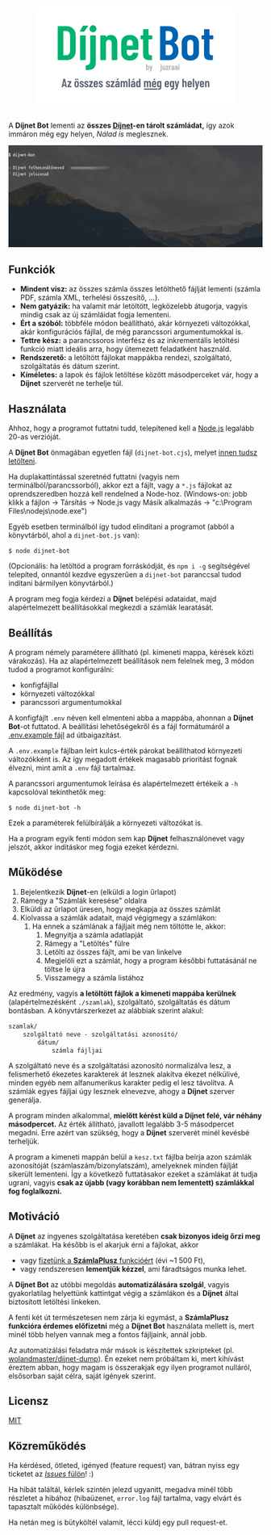 # <div align="center"><img src="img/header.svg" width="400" title="Díjnet Bot" alt="Díjnet Bot - Az összes számlád még egy helyen"></div>

A **Díjnet Bot** lementi az **összes [Díjnet](https://www.dijnet.hu/)-en tárolt számládat,** így azok immáron még egy helyen, _Nálad is_ meglesznek.

![](img/scrs.gif)

## Funkciók

-   **Mindent visz:** az összes számla összes letölthető fájlját lementi (számla PDF, számla XML, terhelési összesítő, ...).
-   **Nem gatyázik:** ha valamit már letöltött, legközelebb átugorja, vagyis mindig csak az új számláidat fogja lementeni.
-   **Ért a szóból:** többféle módon beállítható, akár környezeti változókkal, akár konfigurációs fájllal, de még parancssori argumentumokkal is.
-   **Tettre kész:** a parancssoros interfész és az inkrementális letöltési funkció miatt ideális arra, hogy ütemezett feladatként használd.
-   **Rendszerető:** a letöltött fájlokat mappákba rendezi, szolgáltató, szolgáltatás és dátum szerint.
-   **Kíméletes:** a lapok és fájlok letöltése között másodperceket vár, hogy a **Díjnet** szerverét ne terhelje túl.

## Használata

Ahhoz, hogy a programot futtatni tudd, telepítened kell a [Node.js](https://nodejs.org/en/) legalább 20-as verzióját.

A **Díjnet Bot** önmagában egyetlen fájl (`dijnet-bot.cjs`), melyet [innen tudsz letölteni](https://github.com/juzraai/dijnet-bot/releases/latest).

Ha duplakattintással szeretnéd futtatni (vagyis nem terminálból/parancssorból), akkor ezt a fájlt, vagy a `*.js` fájlokat az oprendszeredben hozzá kell rendelned a Node-hoz. (Windows-on: jobb klikk a fájlon -> Társítás -> Node.js vagy Másik alkalmazás -> "c:\Program Files\nodejs\node.exe")

Egyéb esetben terminálból így tudod elindítani a programot (abból a könyvtárból, ahol a `dijnet-bot.js` van):

```
$ node dijnet-bot
```

(Opcionális: ha letöltöd a program forráskódját, és `npm i -g` segítségével telepíted, onnantól kezdve egyszerűen a `dijnet-bot` paranccsal tudod indítani bármilyen könyvtárból.)

A program meg fogja kérdezi a **Díjnet** belépési adataidat, majd alapértelmezett beállításokkal megkezdi a számlák learatását.

## Beállítás

A program némely paramétere állítható (pl. kimeneti mappa, kérések közti várakozás). Ha az alapértelmezett beállítások nem felelnek meg, 3 módon tudod a programot konfigurálni:

-   konfigfájllal
-   környezeti változókkal
-   parancssori argumentumokkal

A konfigfájlt `.env` néven kell elmenteni abba a mappába, ahonnan a **Díjnet Bot**-ot futtatod. A beállítási lehetőségekről és a fájl formátumáról a [.env.example fájl](https://github.com/juzraai/dijnet-bot/blob/master/.env.example) ad útbaigazítást.

A `.env.example` fájlban leírt kulcs-érték párokat beállíthatod környezeti változókként is. Az így megadott értékek magasabb prioritást fognak élvezni, mint amit a `.env` fájl tartalmaz.

A parancssori argumentumok leírása és alapértelmezett értékeik a `-h` kapcsolóval tekinthetők meg:

```
$ node dijnet-bot -h
```

Ezek a paraméterek felülbírálják a környezeti változókat is.

Ha a program egyik fenti módon sem kap **Díjnet** felhasználónevet vagy jelszót, akkor indításkor meg fogja ezeket kérdezni.

## Működése

1. Bejelentkezik **Díjnet**-en (elküldi a login űrlapot)
1. Rámegy a "Számlák keresése" oldalra
1. Elküldi az űrlapot üresen, hogy megkapja az összes számlát
1. Kiolvassa a számlák adatait, majd végigmegy a számlákon:
    1. Ha ennek a számlának a fájljait még nem töltötte le, akkor:
        1. Megnyitja a számla adatlapját
        1. Rámegy a "Letöltés" fülre
        1. Letölti az összes fájlt, ami be van linkelve
        1. Megjelöli ezt a számlát, hogy a program későbbi futtatásánál ne töltse le újra
        1. Visszamegy a számla listához

Az eredmény, vagyis **a letöltött fájlok a kimeneti mappába kerülnek** (alapértelmezésként `./szamlak`), szolgáltató, szolgáltatás és dátum bontásban. A könyvtárszerkezet az alábbiak szerint alakul:

```
szamlak/
	szolgáltató neve - szolgáltatási azonosító/
		dátum/
			számla fájljai
```

A szolgáltató neve és a szolgáltatási azonosító normalizálva lesz, a felismerhető ékezetes karakterek át lesznek alakítva ékezet nélkülivé, minden egyéb nem alfanumerikus karakter pedig el lesz távolítva. A számlák egyes fájljai úgy lesznek elnevezve, ahogy a **Díjnet** szerver generálja.

A program minden alkalommal, **mielőtt kérést küld a Díjnet felé, vár néhány másodpercet.** Az érték állítható, javallott legalább 3-5 másodpercet megadni. Erre azért van szükség, hogy a **Díjnet** szerverét minél kevésbé terheljük.

A program a kimeneti mappán belül a `kesz.txt` fájlba beírja azon számlák azonosítóját (számlaszám/bizonylatszám), amelyeknek minden fájlját sikerült lementeni. Így a következő futtatásakor ezeket a számlákat át tudja ugrani, vagyis **csak az újabb (vagy korábban nem lementett) számlákkal fog foglalkozni.**

## Motiváció

A **Díjnet** az ingyenes szolgáltatása keretében **csak bizonyos ideig őrzi meg** a számlákat. Ha később is el akarjuk érni a fájlokat, akkor

-   vagy [fizetünk a **SzámlaPlusz** funkcióért](https://www.dijnet.hu/docs/hu/szamlaplusz_tajekoztato.pdf) (évi ~1 500 Ft),
-   vagy rendszeresen **lementjük kézzel**, ami fáradtságos munka lehet.

A **Díjnet Bot** az utóbbi megoldás **automatizálására szolgál**, vagyis gyakorlatilag helyettünk kattintgat végig a számlákon és a **Díjnet** által biztosított letöltési linkeken.

A fenti két út természetesen nem zárja ki egymást, a **SzámlaPlusz funkcióra érdemes előfizetni** még a **Díjnet Bot** használata mellett is, mert minél több helyen vannak meg a fontos fájljaink, annál jobb.

Az automatizálási feladatra már mások is készítettek szkripteket (pl. [wolandmaster/dijnet-dump](https://github.com/wolandmaster/dijnet-dump)). Én ezeket nem próbáltam ki, mert kihívást éreztem abban, hogy magam is összerakjak egy ilyen programot nulláról, elsősorban saját célra, saját igények szerint.

## Licensz

[MIT](LICENSE)

## Közreműködés

Ha kérdésed, ötleted, igényed (feature request) van, bátran nyiss egy ticketet az [_Issues_ fülön](https://github.com/juzraai/dijnet-bot/issues)! :)

Ha hibát találtál, kérlek szintén jelezd ugyanitt, megadva minél több részletet a hibához (hibaüzenet, `error.log` fájl tartalma, vagy elvárt és tapasztalt működés különbsége).

Ha netán meg is bütyköltél valamit, lécci küldj egy pull request-et.
